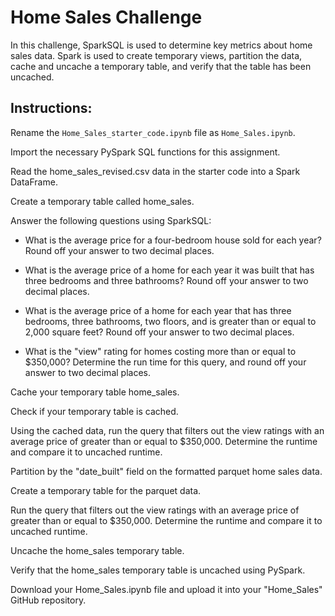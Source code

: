 # Home Sales Challenge
In this challenge, SparkSQL is used to determine key metrics about home sales data. Spark is used to create temporary views, partition the data, cache and uncache a temporary table, and verify that the table has been uncached.

## Instructions:
Rename the `Home_Sales_starter_code.ipynb` file as `Home_Sales.ipynb`.

Import the necessary PySpark SQL functions for this assignment.

Read the home_sales_revised.csv data in the starter code into a Spark DataFrame.

Create a temporary table called home_sales.

Answer the following questions using SparkSQL:

  * What is the average price for a four-bedroom house sold for each year? Round off your answer to two decimal places.

  * What is the average price of a home for each year it was built that has three bedrooms and three bathrooms? Round off your answer to two decimal places.
  
  * What is the average price of a home for each year that has three bedrooms, three bathrooms, two floors, and is greater than or equal to 2,000 square feet? Round off your answer to two decimal places.
  
  * What is the "view" rating for homes costing more than or equal to $350,000? Determine the run time for this query, and round off your answer to two decimal places.

Cache your temporary table home_sales.

Check if your temporary table is cached.

Using the cached data, run the query that filters out the view ratings with an average price of greater than or equal to $350,000. Determine the runtime and compare it to uncached runtime.

Partition by the "date_built" field on the formatted parquet home sales data.

Create a temporary table for the parquet data.

Run the query that filters out the view ratings with an average price of greater than or equal to $350,000. Determine the runtime and compare it to uncached runtime.

Uncache the home_sales temporary table.

Verify that the home_sales temporary table is uncached using PySpark.

Download your Home_Sales.ipynb file and upload it into your "Home_Sales" GitHub repository.
